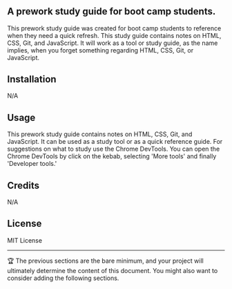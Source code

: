 # <Prework-Study-Guide-Webpage>

## A prework study guide for boot camp students.

This prework study guide was created for boot camp students to reference when they need a quick refresh. This study guide contains notes on HTML, CSS, Git, and JavaScript. 
It will work as a tool or study guide, as the name implies, when you forget something regarding HTML, CSS, Git, or JavaScript.  


## Installation
N/A

## Usage

This prework study guide contains notes on HTML, CSS, Git, and JavaScript. It can be used as a study tool or as a quick reference guide. For suggestions on what to study use the Chrome DevTools. You can open the Chrome DevTools by click on the kebab, selecting 'More tools' and finally 'Developer tools.'  


## Credits
N/A

## License
MIT License

---

🏆 The previous sections are the bare minimum, and your project will ultimately determine the content of this document. You might also want to consider adding the following sections.

